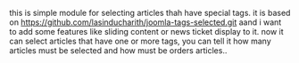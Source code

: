 this is simple module for selecting articles thah have special tags. it is based on https://github.com/lasinducharith/joomla-tags-selected.git aand i want to add some features like sliding content or news ticket display to it. 
now it can select articles that have one or more tags, you can tell it how many articles must be selected and how must be orders articles..
